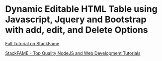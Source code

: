 # Dynamic Editable HTML Table using Javascript, Jquery and Bootstrap with add, edit, and Delete Options

[Full Tutorial on StackFame](https://stackfame.com/editable-html-table-using-javascript-jquery/)

[StackFAME - Top Quality NodeJS and Web Development Tutorials](https://stackfame.com)

